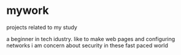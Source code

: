 # mywork
projects related to my study

a beginner in tech idustry. like to make web pages and configuring networks
i am concern about security in these fast paced world
